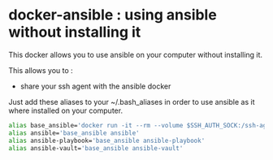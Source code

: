 docker-ansible : using ansible without installing it
======================================================

This docker allows you to use ansible on your computer without installing it.

This allows you to :

* share your ssh agent with the ansible docker

Just add these aliases to your ~/.bash_aliases in order to use ansible as it where installed on your computer.

```bash
alias base_ansible='docker run -it --rm --volume $SSH_AUTH_SOCK:/ssh-agent --env SSH_AUTH_SOCK=/ssh-agent -v ${PWD}:${PWD}     -v ${HOME}/.ssh/known_hosts:/root/.ssh/known_hosts -w ${PWD} kitpages/docker-ansible'
alias ansible='base_ansible ansible'
alias ansible-playbook='base_ansible ansible-playbook'
alias ansible-vault='base_ansible ansible-vault'
```



